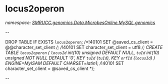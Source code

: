 ﻿# locus2operon
_namespace: [SMRUCC.genomics.Data.MicrobesOnline.MySQL.genomics](./index.md)_

--
 
 DROP TABLE IF EXISTS `locus2operon`;
 /*!40101 SET @saved_cs_client = @@character_set_client */;
 /*!40101 SET character_set_client = utf8 */;
 CREATE TABLE `locus2operon` (
 `locusId` int(10) unsigned DEFAULT NULL,
 `tuId` int(10) unsigned NOT NULL DEFAULT '0',
 KEY `tuId` (`tuId`),
 KEY `orfId` (`locusId`)
 ) ENGINE=MyISAM DEFAULT CHARSET=latin1;
 /*!40101 SET character_set_client = @saved_cs_client */;
 
 --




